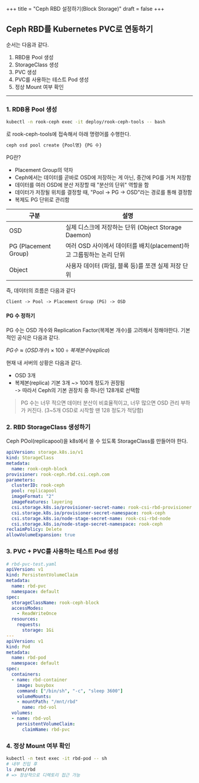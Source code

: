 +++
title = "Ceph RBD 설정하기(Block Storage)"
draft = false
+++


## Ceph RBD를 Kubernetes PVC로 연동하기
순서는 다음과 같다.
1. RBD용 Pool 생성
2. StorageClass 생성
3. PVC 생성
4. PVC를 사용하는 테스트 Pod 생성
5. 정상 Mount 여부 확인

---
### 1. RDB용 Pool 생성
```sh
kubectl -n rook-ceph exec -it deploy/rook-ceph-tools -- bash
```
로 rook-ceph-tools에 접속해서 아래 명령어를 수행한다.
```sh
ceph osd pool create {Pool명} {PG 수}
```
PG란?
- Placement Group의 약자
- Ceph에서는 데이터를 곧바로 OSD에 저장하는 게 아닌, 중간에 PG를 거쳐 저장함
- 데이터를 여러 OSD에 분산 저장할 때 "분산의 단위" 역할을 함
- 데이터가 저장될 위치를 결정할 때, "Pool -> PG -> OSD"라는 경로를 통해 결정함
- 복제도 PG 단위로 관리함

|구분 | 설명|
|-|-|
|OSD | 실제 디스크에 저장하는 단위 (Object Storage Daemon)|
|PG (Placement Group) | 여러 OSD 사이에서 데이터를 배치(placement)하고 그룹핑하는 논리 단위|
|Object | 사용자 데이터 (파일, 블록 등)를 쪼갠 실제 저장 단위|


즉, 데이터의 흐름은 다음과 같다
```txt
Client -> Pool -> Placement Group (PG) -> OSD
```

#### PG 수 정하기
PG 수는 OSD 개수와 Replication Factor(복제본 개수)를 고려해서 정해야한다.
기본적인 공식은 다음과 같다.  

$PG 수≈(OSD 개수)×100÷복제본 수 (replica)$  

현재 내 서버의 상황은 다음과 같다.
- OSD 3개
- 복제본(replica) 기본 3개 ~> 100개 정도가 권장됨  
-> 따라서 Ceph의 기본 권장치 중 하나인 128개로 선택함

> PG 수는 너무 적으면 데이터 분산이 비효율적이고, 너무 많으면 OSD 관리 부하가 커진다. (3~5개 OSD로 시작할 땐 128 정도가 적당함)


### 2. RBD StorageClass 생성하기
Ceph POol(replicapool)을 k8s에서 쓸 수 있도록 StorageClass를 만들어야 한다.
```yaml
apiVersion: storage.k8s.io/v1
kind: StorageClass
metadata:
  name: rook-ceph-block
provisioner: rook-ceph.rbd.csi.ceph.com
parameters:
  clusterID: rook-ceph
  pool: replicapool
  imageFormat: "2"
  imageFeatures: layering
  csi.storage.k8s.io/provisioner-secret-name: rook-csi-rbd-provisioner
  csi.storage.k8s.io/provisioner-secret-namespace: rook-ceph
  csi.storage.k8s.io/node-stage-secret-name: rook-csi-rbd-node
  csi.storage.k8s.io/node-stage-secret-namespace: rook-ceph
reclaimPolicy: Delete
allowVolumeExpansion: true
```

### 3. PVC + PVC를 사용하는 테스트 Pod 생성
```yaml
# rbd-pvc-test.yaml
apiVersion: v1
kind: PersistentVolumeClaim
metadata:
  name: rbd-pvc
  namespace: default
spec:
  storageClassName: rook-ceph-block
  accessModes:
    - ReadWriteOnce
  resources:
    requests:
      storage: 1Gi
---
apiVersion: v1
kind: Pod
metadata:
  name: rbd-pod
  namespace: default
spec:
  containers:
  - name: rbd-container
    image: busybox
    command: ["/bin/sh", "-c", "sleep 3600"]
    volumeMounts:
    - mountPath: "/mnt/rbd"
      name: rbd-vol
  volumes:
  - name: rbd-vol
    persistentVolumeClaim:
      claimName: rbd-pvc
```


### 4. 정상 Mount 여부 확인
```sh
kubectl -n test exec -it rbd-pod -- sh
# 내부 진입 후
ls /mnt/rbd
# => 정상적으로 디렉토리 접근 가능
```
